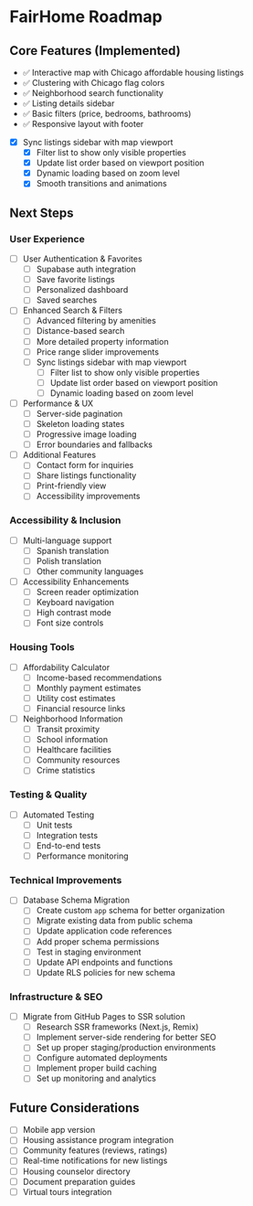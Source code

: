 # FairHome Roadmap

## Core Features (Implemented)
- ✅ Interactive map with Chicago affordable housing listings
- ✅ Clustering with Chicago flag colors
- ✅ Neighborhood search functionality
- ✅ Listing details sidebar
- ✅ Basic filters (price, bedrooms, bathrooms)
- ✅ Responsive layout with footer
- [x] Sync listings sidebar with map viewport
  - [x] Filter list to show only visible properties
  - [x] Update list order based on viewport position
  - [x] Dynamic loading based on zoom level
  - [x] Smooth transitions and animations

## Next Steps
### User Experience
- [ ] User Authentication & Favorites
  - [ ] Supabase auth integration
  - [ ] Save favorite listings
  - [ ] Personalized dashboard
  - [ ] Saved searches

- [ ] Enhanced Search & Filters
  - [ ] Advanced filtering by amenities
  - [ ] Distance-based search
  - [ ] More detailed property information
  - [ ] Price range slider improvements
  - [ ] Sync listings sidebar with map viewport
    - [ ] Filter list to show only visible properties
    - [ ] Update list order based on viewport position
    - [ ] Dynamic loading based on zoom level

- [ ] Performance & UX
  - [ ] Server-side pagination
  - [ ] Skeleton loading states
  - [ ] Progressive image loading
  - [ ] Error boundaries and fallbacks

- [ ] Additional Features
  - [ ] Contact form for inquiries
  - [ ] Share listings functionality
  - [ ] Print-friendly view
  - [ ] Accessibility improvements

### Accessibility & Inclusion
- [ ] Multi-language support
  - [ ] Spanish translation
  - [ ] Polish translation
  - [ ] Other community languages

- [ ] Accessibility Enhancements
  - [ ] Screen reader optimization
  - [ ] Keyboard navigation
  - [ ] High contrast mode
  - [ ] Font size controls

### Housing Tools
- [ ] Affordability Calculator
  - [ ] Income-based recommendations
  - [ ] Monthly payment estimates
  - [ ] Utility cost estimates
  - [ ] Financial resource links

- [ ] Neighborhood Information
  - [ ] Transit proximity
  - [ ] School information
  - [ ] Healthcare facilities
  - [ ] Community resources
  - [ ] Crime statistics

### Testing & Quality
- [ ] Automated Testing
  - [ ] Unit tests
  - [ ] Integration tests
  - [ ] End-to-end tests
  - [ ] Performance monitoring

### Technical Improvements
- [ ] Database Schema Migration
  - [ ] Create custom `app` schema for better organization
  - [ ] Migrate existing data from public schema
  - [ ] Update application code references
  - [ ] Add proper schema permissions
  - [ ] Test in staging environment
  - [ ] Update API endpoints and functions
  - [ ] Update RLS policies for new schema

### Infrastructure & SEO
- [ ] Migrate from GitHub Pages to SSR solution
  - [ ] Research SSR frameworks (Next.js, Remix)
  - [ ] Implement server-side rendering for better SEO
  - [ ] Set up proper staging/production environments
  - [ ] Configure automated deployments
  - [ ] Implement proper build caching
  - [ ] Set up monitoring and analytics

## Future Considerations
- [ ] Mobile app version
- [ ] Housing assistance program integration
- [ ] Community features (reviews, ratings)
- [ ] Real-time notifications for new listings
- [ ] Housing counselor directory
- [ ] Document preparation guides
- [ ] Virtual tours integration 